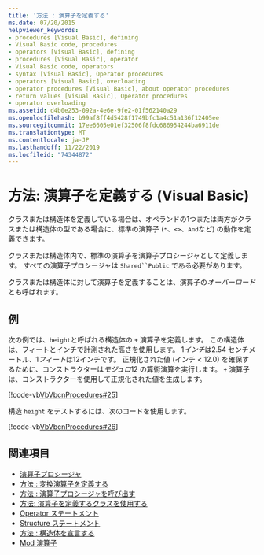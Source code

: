 ```yaml
---
title: '方法 : 演算子を定義する'
ms.date: 07/20/2015
helpviewer_keywords:
- procedures [Visual Basic], defining
- Visual Basic code, procedures
- operators [Visual Basic], defining
- procedures [Visual Basic], operator
- Visual Basic code, operators
- syntax [Visual Basic], Operator procedures
- operators [Visual Basic], overloading
- operator procedures [Visual Basic], about operator procedures
- return values [Visual Basic], Operator procedures
- operator overloading
ms.assetid: d4b0e253-092a-4e6e-9fe2-01f562140a29
ms.openlocfilehash: b99af8ff4d5428f1749bfc1a4c51a136f12405ee
ms.sourcegitcommit: 17ee6605e01ef32506f8fdc686954244ba6911de
ms.translationtype: MT
ms.contentlocale: ja-JP
ms.lasthandoff: 11/22/2019
ms.locfileid: "74344872"
---
```

# <a name="how-to-define-an-operator-visual-basic"></a>方法: 演算子を定義する (Visual Basic)
クラスまたは構造体を定義している場合は、オペランドの1つまたは両方がクラスまたは構造体の型である場合に、標準の演算子 (`*`、`<>`、`And`など) の動作を定義できます。  
  
 クラスまたは構造体内で、標準の演算子を演算子プロシージャとして定義します。 すべての演算子プロシージャは `Shared``Public` である必要があります。  
  
 クラスまたは構造体に対して演算子を定義することは、演算子の*オーバーロード*とも呼ばれます。  
  
## <a name="example"></a>例  
 次の例では、`height`と呼ばれる構造体の `+` 演算子を定義します。 この構造体は、フィートとインチで計測された高さを使用します。 1*インチ*は2.54 センチメートル、1*フィート*は12インチです。 正規化された値 (インチ < 12.0) を確保するために、コンストラクターは*モジュロ*12 の算術演算を実行します。 `+` 演算子は、コンストラクターを使用して正規化された値を生成します。  
  
 [!code-vb[VbVbcnProcedures#25](~/samples/snippets/visualbasic/VS_Snippets_VBCSharp/VbVbcnProcedures/VB/Class1.vb#25)]  
  
 構造 `height` をテストするには、次のコードを使用します。  
  
 [!code-vb[VbVbcnProcedures#26](~/samples/snippets/visualbasic/VS_Snippets_VBCSharp/VbVbcnProcedures/VB/Class1.vb#26)]  

## <a name="see-also"></a>関連項目

- [演算子プロシージャ](./operator-procedures.md)
- [方法 : 変換演算子を定義する](./how-to-define-a-conversion-operator.md)
- [方法 : 演算子プロシージャを呼び出す](./how-to-call-an-operator-procedure.md)
- [方法: 演算子を定義するクラスを使用する](./how-to-use-a-class-that-defines-operators.md)
- [Operator ステートメント](../../../../visual-basic/language-reference/statements/operator-statement.md)
- [Structure ステートメント](../../../../visual-basic/language-reference/statements/structure-statement.md)
- [方法 : 構造体を宣言する](../../../../visual-basic/programming-guide/language-features/data-types/how-to-declare-a-structure.md)
- [Mod 演算子](../../../../visual-basic/language-reference/operators/mod-operator.md)
